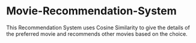 # Movie-Recommendation-System
This Recommendation System uses Cosine Similarity 
to give the details of the preferred movie
and recommends other movies based on the choice.
